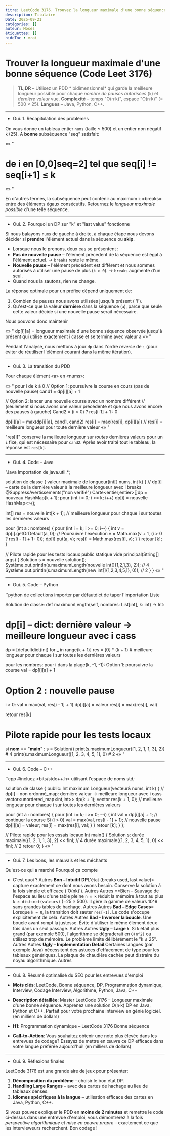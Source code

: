 ```yaml
---
titre: LeetCode 3176. Trouvez la longueur maximale d'une bonne séquence I -
description: Titulaire
Date: 2025-09-21
catégories: []
auteur: Moses
étiquettes: []
hideToc : vrai
---
```

# Trouver la longueur maximale d'une bonne séquence (Code Leet 3176)

> **TL;DR** – Utilisez un PDD * bidimensionnel* qui garde la meilleure longueur possible pour chaque *nombre de pauses autorisées* (`k`) et *dernière valeur* vue.
> **Complexité** – temps "O(n·k)", espace "O(n·k)" (= 500 × 25).
> **Langues** – Java, Python, C++.

---

- Oui. 1. Récapitulation des problèmes

On vous donne un tableau entier `nums` (taille ≤ 500) et un entier non négatif `k` (25).
A **bonne** subséquence "seq" satisfait:

«» "
# de i en [0,0]seq=2] tel que seq[i] != seq[i+1] ≤ k
«» "

En d'autres termes, la subséquence peut contenir au maximum `k` =breaks= entre des éléments égaux consécutifs.
Retournez le *longueur maximale possible* d'une telle séquence.

---

- Oui. 2. Pourquoi un DP sur "k" et "last value" fonctionne

Si nous balayons `nums` de gauche à droite, à chaque étape nous devons décider si **prendre** l'élément actuel dans la séquence ou **skip**.

* Lorsque nous le prenons, deux cas se présentent :
* **Pas de nouvelle pause** – l'élément précédent de la séquence est égal à l'élément actuel.
→ `breaks` reste le même.
* **Nouvelle pause** – l'élément précédent est différent et nous sommes autorisés à utiliser une pause de plus (`k > 0`).
→ `breaks` augmente d'un seul.
* Quand nous la sautons, rien ne change.

La réponse optimale pour un préfixe dépend uniquement de:
1. Combien de pauses nous avons utilisées jusqu'à présent ( 'i').
2. Qu'est-ce que la valeur **dernière** dans la séquence (`a`), parce que seule cette valeur décide si une nouvelle pause serait nécessaire.

Nous pouvons donc maintenir

«» "
dp[i][a] = longueur maximale d'une bonne séquence observée jusqu'à présent
qui utilise exactement i casse et se termine avec valeur a
«» "

Pendant l'analyse, nous mettons à jour `dp` dans l'ordre *reverse* de `i` (pour éviter de réutiliser l'élément courant dans la même itération).

---

- Oui. 3. La transition du PDD

Pour chaque élément «a» en «nums»:

«» "
pour i de k à 0
// Option 1: poursuivre la course en cours (pas de nouvelle pause)
cand1 = dp[i][a] + 1

// Option 2: lancer une nouvelle course avec un nombre différent
// (seulement si nous avons une valeur précédente et que nous avons encore des pauses à gauche)
Cand2 = (i > 0) ? res[i-1] + 1 : 0

dp[i][a] = max(dp[i][a], cand1, cand2)
res[i] = max(res[i], dp[i][a]) // res[i] = meilleure longueur pour toute dernière valeur
«» "

"res[i]" conserve la meilleure longueur sur *toutes* dernières valeurs pour un `i` fixe, qui est nécessaire pour `cand2`.
Après avoir traité tout le tableau, la réponse est `res[k]`.

---

- Oui. 4. Code – Java

"Java
Importation de java.util.*;

solution de classe {
valeur maximale de longueur(int[] nums, int k) {
// dp[i] – carte de la dernière valeur à la meilleure longueur avec i breaks
@SuppressAvertissements("non vérifié")
Carte<entier,entier>[]dp = nouveau HashMap[k + 1];
pour (int i = 0; i <= k; i++) dp[i] = nouvelle HashMap<>();

int[] res = nouvelle int[k + 1]; // meilleure longueur pour chaque i sur toutes les dernières valeurs

pour (int a : nombres) {
pour (int i = k; i >= 0; i--) {
int v = dp[i].getOrDefault(a, 0);
// Poursuivre l'exécution
v = Math.max(v + 1, (i > 0 ? res[i - 1] + 1 : 0));
dp[i].put(a, v);
res[i] = Math.max(res[i], v);
}
}
retour [k];
}

// Pilote rapide pour les tests locaux
public statique vide principal(String[] args) {
Solution s = nouvelle solution();
Système.out.println(s.maximumLength(nouvelle int[]{1,2,1,3}, 2)); // 4
Système.out.println(s.maximumLength(new int[]{1,2,3,4,5,1}, 0)); // 2
}
}
«» "

---

- Oui. 5. Code – Python

'`python
de collections importer par défautdict
de taper l'importation Liste

Solution de classe:
def maximumLength(self, nombres: List[int], k: int) -> Int:
# dp[i] – dict: dernière valeur -> meilleure longueur avec i cass
dp = [defaultdict(int) for _ in range(k + 1)]
res = [0] * (k + 1) # meilleure longueur pour chaque i sur toutes les dernières valeurs

pour les nombres:
pour i dans la plage(k, -1, -1):
Option 1: poursuivre la course
val = dp[i][a] + 1
# Option 2 : nouvelle pause
i > 0:
val = max(val, res[i - 1] + 1)
dp[i][a] = valeur
res[i] = max(res[i], val)

retour res[k]

# Pilote rapide pour les tests locaux
si __nom__ == "__main__" :
s = Solution()
print(s.maximumLongueur([1, 2, 1, 1, 3], 2)) # 4
print(s.maximumLongueur([1, 2, 3, 4, 5, 1], 0) # 2
«» "

---

- Oui. 6. Code – C++

'`cpp
#incluez <bits/stdc++.h>
utilisant l'espace de noms std;

solution de classe {
public:
Int maximum Longueur(vecteur<int>& nums, int k) {
// dp[i] – non ordonné_map: dernière valeur -> meilleure longueur avec i cass
vector<unordered_map<int,int>> dp(k + 1);
vector<int> res(k + 1, 0); // meilleure longueur pour chaque i sur toutes les dernières valeurs

pour (int a : nombres) {
pour (int i = k; i >= 0; --i) {
int val = dp[i][a] + 1; // continuer la course
Si (i > 0) val = max(val, res[i - 1] + 1); // nouvelle pause
dp[i][a] = valeur;
res[i] = max(res[i], val;
}
}
retour [k];
}
};

// Pilote rapide pour les essais locaux
Int main() {
Solution s;
durée maximale({1, 2, 1, 1, 3}, 2) << finl; // 4
durée maximale({1, 2, 3, 4, 5, 1}, 0) << finl; // 2
retour 0;
}
«» "

---

- Oui. 7. Les bons, les mauvais et les méchants

Qu'est-ce qui a marché Pourquoi ça compte
- C'est quoi ?
Autres **Bon – Intuitif DP**L'état (breaks used, last value)» capture exactement ce dont nous avons besoin. Conserve la solution à la fois simple et efficace ('O(nk)'). Autres
Autres **Bien – Sauvage de l'espace au lieu d'une table pleine `n × k` réduit la mémoire à tout au plus `k × distinct(valeurs)` (=25 × 500). Il gère la gamme de valeurs 10^9 sans grandes tables de hachage. Autres
Autres **Bad – Edge Cases**= Lorsque `k = 0`, la transition doit sauter `res[-1]`. Le code s'occupe explicitement de cela. Autres
Autres **Bad – Inverser la boucle**. Une boucle avant rompt la justesse. Évite d'utiliser le même élément deux fois dans un seul passage. Autres
Autres **Ugly – Large `k`**. Si `k` était plus grand (par exemple 500), l'algorithme se dégraderait en `O(n^2)` ou utilisez trop de mémoire. Le problème limite délibérément le "k ≤ 25". Autres
Autres **Ugly – Implementation Detail**.Certaines langues (par exemple Java) nécessitent des astuces d'effacement de type pour les tableaux génériques. La plaque de chaudière cachée peut distraire du noyau algorithmique. Autres

---

- Oui. 8. Résumé optimalisé du SEO pour les entrevues d'emploi

- **Mots clés**: LeetCode, Bonne séquence, DP, Programmation dynamique, Interview, Codage Interview, Algorithme, Python, Java, C++
- **Description détaillée**: Master LeetCode 3176 – Longueur maximale d'une bonne séquence. Apprenez une solution O(n·k) DP en Java, Python et C++. Parfait pour votre prochaine interview en génie logiciel. (en milliers de dollars)
- **H1**: Programmation dynamique – LeetCode 3176 Bonne séquence
- **Call‐to‐Action**: Vous souhaitez obtenir une note plus élevée dans les entrevues de codage? Essayez de mettre en œuvre ce DP efficace dans votre langue préférée aujourd'hui! (en milliers de dollars)

---

- Oui. 9. Réflexions finales

LeetCode 3176 est une grande aire de jeux pour présenter:

1. **Décomposition du problème** – choisir le bon état DP.
2. **Handling Large Ranges** – avec des cartes de hachage au lieu de tableaux denses.
3. **Idiomes spécifiques à la langue** – utilisation efficace des cartes en Java, Python, C++.

Si vous pouvez expliquer le PDD en **moins de 2 minutes** et remettre le code ci-dessus dans une entrevue d'emploi, vous démontrerez à la fois *perspective algorithmique* et *mise en oeuvre propre* – exactement ce que les intervieweurs recherchent. Bon codage !